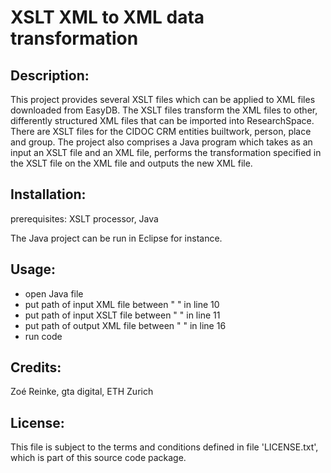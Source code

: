 # XSLT XML to XML data transformation

## Description: 

This project provides several XSLT files which can be applied to XML files downloaded from EasyDB. The XSLT files transform the XML files to other, differently structured XML files that can be imported into ResearchSpace. There are XSLT files for the CIDOC CRM entities builtwork, person, place and group.
The project also comprises a Java program which takes as an input an XSLT file and an XML file, performs the transformation specified in the XSLT file on the XML file and outputs the new XML file.


## Installation:

prerequisites: XSLT processor, Java

The Java project can be run in Eclipse for instance.


## Usage:

* open Java file
* put path of input XML file between " " in line 10
* put path of input XSLT file between " " in line 11
* put path of output XML file between " " in line 16
* run code


## Credits:

Zoé Reinke, gta digital, ETH Zurich


## License:

This file is subject to the terms and conditions defined in file 'LICENSE.txt', which is part of this source code package.
